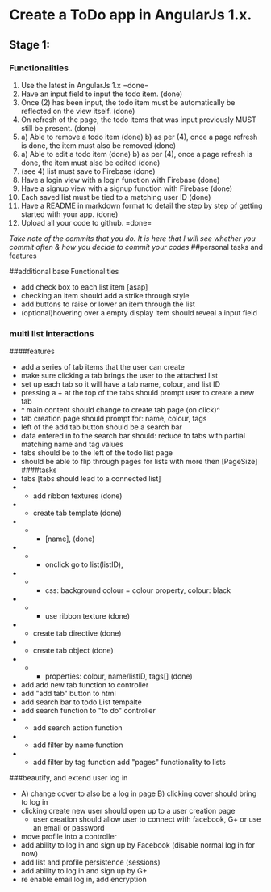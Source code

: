 # Create a ToDo app in AngularJs 1.x.

## Stage 1:

### Functionalities

1. Use the latest in AngularJs 1.x =done=
2. Have an input field to input the todo item. (done)
3. Once (2) has been input, the todo item must be automatically be reflected on the view itself. (done)
4. On refresh of the page, the todo items that was input previously MUST still be present. (done)
5. a) Able to remove a todo item (done)
   b) as per (4), once a page refresh is done, the item must also be removed (done)
6. a) Able to edit a todo item (done)
   b) as per (4), once a page refresh is done, the item must also be edited (done)
7. (see 4) list must save to Firebase (done)
8. Have a login view with a login function with Firebase (done)
9. Have a signup view with a signup function with Firebase (done)
10. Each saved list must be tied to a matching user ID (done)
11. Have a README in markdown format to detail the step by step of getting started with your app. (done)
12. Upload all your code to github. =done=

*Take note of the commits that you do. It is here that I will see whether you commit often & how you decide to commit your codes*
##personal tasks and features

##additional base Functionalities
- add check box to each list item [asap]
- checking an item should add a strike through style
- add buttons to raise or lower an item through the list
- (optional)hovering over a empty display item should reveal a input field

### multi list interactions
####features
- add a series of tab items that the user can create
- make sure clicking a tab brings the user to the attached list
- set up each tab so it will have a tab name, colour, and list ID
- pressing a + at the top of the tabs should prompt user to create a new tab
- ^ main content should change to create tab page (on click)^
- tab creation page should prompt for: name, colour, tags
- left of the add tab button should be a search bar
- data entered in to the search bar should: reduce to tabs with partial matching name and tag values
- tabs should be to the left of the todo list page
- should be able to flip through pages for lists with more then [PageSize]
####tasks
- tabs [tabs should lead to a connected list]
- - add ribbon textures (done)
- - create tab template (done)
- - - [name], (done)
- - - onclick go to list(listID),
- - - css: background colour = colour property, colour: black
- - - use ribbon texture (done)
- - create tab directive (done)
- - create tab object  (done)
- - - properties: colour, name/listID, tags[]  (done)
- add add new tab function to controller
- add "add tab" button to html
- add search bar to todo List tempalte
- add search function to "to do" controller
- - add search action function
- - add filter by name function
- - add filter by tag function
add "pages" functionality to lists


###beautify, and extend user log in
- A) change cover to also be a log in page
  B) clicking cover should bring to log in
- clicking create new user should open up to a user creation page
  - user creation should allow user to connect with facebook, G+ or use an email or password
- move profile into a controller
- add ability to log in and sign up by Facebook (disable normal log in for now)
- add list and profile persistence (sessions)
- add ability to log in and sign up by G+
- re enable email log in, add encryption
